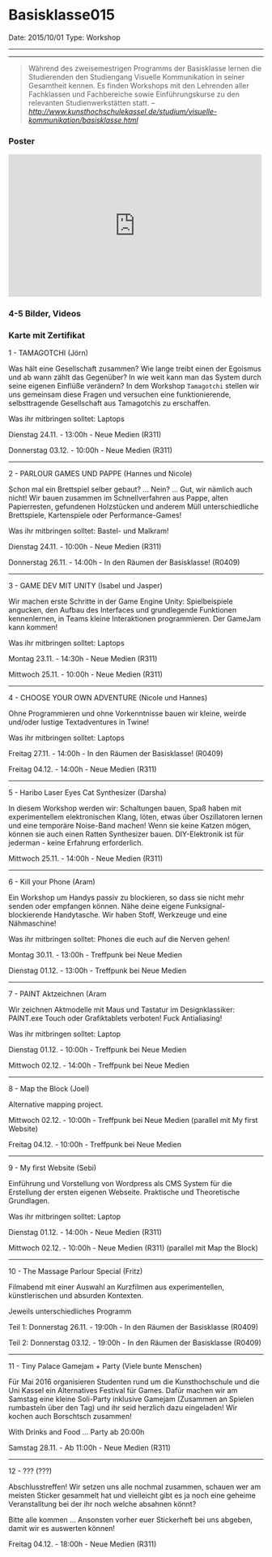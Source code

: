 # Basisklasse015

Date: 2015/10/01
Type: Workshop

---
---

> Während des zweisemestrigen Programms der Basisklasse lernen die Studierenden den Studiengang Visuelle Kommunikation in seiner Gesamtheit kennen. Es finden Workshops mit den Lehrenden aller Fachklassen und Fachbereiche sowie Einführungskurse zu den relevanten Studienwerkstätten statt.
_– http://www.kunsthochschulekassel.de/studium/visuelle-kommunikation/basisklasse.html_

### Poster

<iframe src="https://player.vimeo.com/video/149178525?title=0&amp;byline=0&amp;portrait=0" width="500" height="281" frameborder="0" webkitallowfullscreen mozallowfullscreen allowfullscreen></iframe>

### 4-5 Bilder, Videos

### Karte mit Zertifikat


1 - TAMAGOTCHI
(Jörn)
 
Was hält eine Gesellschaft zusammen? Wie lange treibt einen  der Egoismus und ab wann zählt das Gegenüber? In wie weit kann man das System durch seine eigenen Einflüße verändern?
In dem Workshop `Tamagotchi` stellen wir uns gemeinsam diese Fragen und versuchen eine funktionierende, selbsttragende Gesellschaft aus Tamagotchis zu erschaffen.
 
Was ihr mitbringen solltet: Laptops
 
Dienstag 24.11. - 13:00h - Neue Medien (R311)

Donnerstag 03.12. - 10:00h - Neue Medien (R311)
 
-------------------------------------------------------------------------------------------------------------------------------------
 
2 - PARLOUR GAMES UND PAPPE
(Hannes und Nicole)
 
Schon mal ein Brettspiel selber gebaut? ... Nein? ... Gut, wir nämlich auch nicht!
Wir bauen zusammen im Schnellverfahren aus Pappe, alten Papierresten, gefundenen Holzstücken und anderem Müll unterschiedliche Brettspiele, Kartenspiele oder Performance-Games!
 
Was ihr mitbringen solltet: Bastel- und Malkram!
 
Dienstag 24.11. - 10:00h - Neue Medien (R311)

Donnerstag 26.11. - 14:00h - In den Räumen der Basisklasse! (R0409)

--------------------------------------------------------------------------------------------------------------------------------------
 
3 - GAME DEV MIT UNITY
(Isabel und Jasper)
 
Wir machen erste Schritte in der Game Engine Unity: Spielbeispiele angucken, den Aufbau des Interfaces und grundlegende Funktionen kennenlernen, in Teams kleine Interaktionen programmieren. Der GameJam kann kommen!
 
Was ihr mitbringen solltet: Laptops
 
Montag 23.11. - 14:30h - Neue Medien (R311)
 
Mittwoch 25.11. - 10:00h - Neue Medien (R311)

-------------------------------------------------------------------------------------------------------------
 
4 - CHOOSE YOUR OWN ADVENTURE
(Nicole und Hannes)
 
Ohne Programmieren und ohne Vorkenntnisse bauen wir kleine, weirde und/oder lustige Textadventures in Twine!
 
Was ihr mitbringen solltet: Laptops
 
Freitag 27.11. - 14:00h - In den Räumen der Basisklasse! (R0409)

Freitag 04.12. - 14:00h - Neue Medien (R311)

--------------------------------------------------------------------------------------------------------------------------------------
 
5 - Haribo Laser Eyes Cat Synthesizer
(Darsha)
 
In diesem Workshop werden wir: Schaltungen bauen, Spaß haben mit experimentellem elektronischen Klang, löten, etwas über Oszillatoren lernen und eine temporäre Noise-Band machen!
Wenn sie keine Katzen mögen, können sie auch einen Ratten Synthesizer bauen.
DIY-Elektronik ist für jederman - keine Erfahrung erforderlich.
 
Mittwoch 25.11. - 14:00h - Neue Medien (R311)

--------------------------------------------------------------------------------------------------------------------------------------
 
6 - Kill your Phone 
(Aram)
 
Ein Workshop um Handys passiv zu blockieren, so dass sie nicht mehr senden oder empfangen können.
Nähe deine eigene Funksignal-blockierende Handytasche. Wir haben Stoff, Werkzeuge und eine Nähmaschine!
 
Was ihr mitbringen solltet: Phones die euch auf die Nerven gehen!
 
Montag 30.11. - 13:00h - Treffpunk bei Neue Medien

Dienstag 01.12. - 13:00h - Treffpunk bei Neue Medien

--------------------------------------------------------------------------------------------------------------------------------------
 
7 - PAINT Aktzeichnen
(Aram
 
Wir zeichnen Aktmodelle mit Maus und Tastatur im Designklassiker: PAINT.exe
Touch oder Grafiktablets verboten!
Fuck Antialiasing!
 
Was ihr mitbringen solltet: Laptop
 
Dienstag 01.12. - 10:00h - Treffpunk bei Neue Medien

Mittwoch 02.12. - 14:00h - Treffpunk bei Neue Medien

--------------------------------------------------------------------------------------------------------------------------------------
 
8 - Map the Block
(Joel)
 
Alternative mapping project.
 
Mittwoch 02.12. - 10:00h - Treffpunk bei Neue Medien (parallel mit My first Website)

Freitag 04.12. - 10:00h - Treffpunk bei Neue Medien

--------------------------------------------------------------------------------------------------------------------------------------
 
9 - My first Website
(Sebi)
 
Einführung und Vorstellung von Wordpress als CMS System für die Erstellung der ersten eigenen Webseite.
Praktische und Theoretische Grundlagen.
 
Was ihr mitbringen solltet: Laptop
 
Dienstag 01.12. - 14:00h - Neue Medien (R311)

Mittwoch 02.12. - 10:00h - Neue Medien (R311) (parallel mit Map the Block)

--------------------------------------------------------------------------------------------------------------------------------------
 
10 - The Massage Parlour Special
(Fritz)
 
Filmabend mit einer Auswahl an Kurzfilmen aus experimentellen, künstlerischen und absurden Kontexten.
 
Jeweils unterschiedliches Programm
 
Teil 1: Donnerstag 26.11. - 19:00h - In den Räumen der Basisklasse (R0409)

Teil 2: Donnerstag 03.12. - 19:00h - In den Räumen der Basisklasse (R0409)

--------------------------------------------------------------------------------------------------------------------------------------
 
11 - Tiny Palace Gamejam + Party
(Viele bunte Menschen)
 
Für Mai 2016 organisieren Studenten rund um die Kunsthochschule und die Uni Kassel ein Alternatives Festival für Games.
Dafür machen wir am Samstag eine kleine Soli-Party inklusive Gamejam (Zusammen an Spielen rumbasteln über den Tag) und ihr seid herzlich dazu eingeladen! Wir kochen auch Borschtsch zusammen!
 
With Drinks and Food ... Party ab 20:00h
 
Samstag 28.11. - Ab 11:00h - Neue Medien (R311)

--------------------------------------------------------------------------------------------------------------------------------------
 
12 - ???
(???)
 
Abschlusstreffen! Wir setzen uns alle nochmal zusammen, schauen wer am meisten Sticker gesammelt hat und vielleicht gibt es ja noch eine geheime Veranstalltung bei der ihr noch welche absahnen könnt?
 
Bitte alle kommen ... Ansonsten vorher euer Stickerheft bei uns abgeben, damit wir es auswerten können!
 
Freitag 04.12. - 18:00h - Neue Medien (R311)